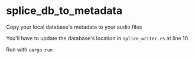 # splice_db_to_metadata
Copy your local database's metadata to your audio files 

You'll have to update the database's location in `splice_writer.rs` at line 10.

Run with `cargo run`
